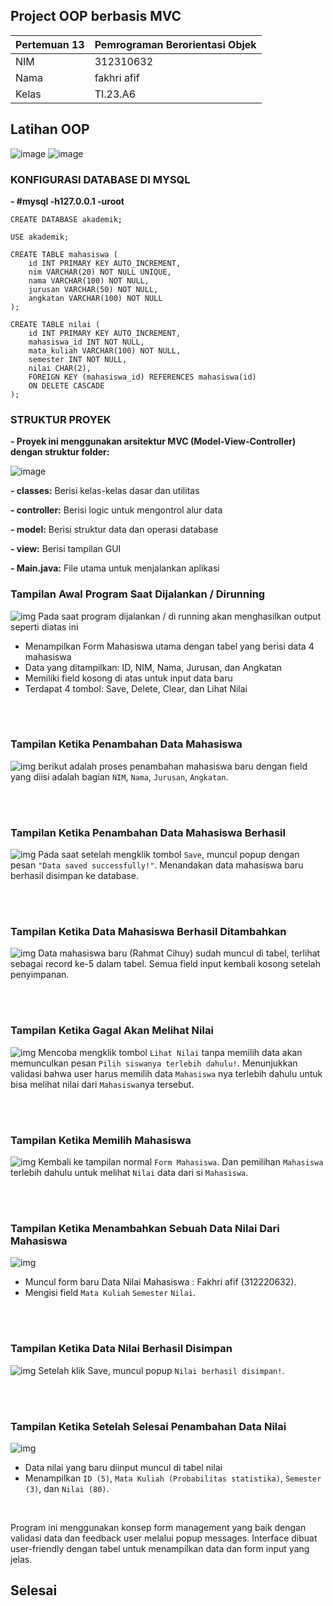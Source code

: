 ## Project OOP berbasis MVC
| Pertemuan 13  |  Pemrograman Berorientasi Objek  
|-------|---------
| NIM   | 312310632
| Nama  | fakhri afif
| Kelas | TI.23.A6


## Latihan OOP
![image](mvc/ss.png)
![image](mvc/ss0.png)


### KONFIGURASI DATABASE DI MYSQL

**- #mysql -h127.0.0.1 -uroot**

```
CREATE DATABASE akademik;
```
```
USE akademik;
```
```
CREATE TABLE mahasiswa (
    id INT PRIMARY KEY AUTO_INCREMENT,
    nim VARCHAR(20) NOT NULL UNIQUE,
    nama VARCHAR(100) NOT NULL,
    jurusan VARCHAR(50) NOT NULL,
    angkatan VARCHAR(100) NOT NULL
);
```
```
CREATE TABLE nilai (
    id INT PRIMARY KEY AUTO_INCREMENT,
    mahasiswa_id INT NOT NULL,
    mata_kuliah VARCHAR(100) NOT NULL,
    semester INT NOT NULL,
    nilai CHAR(2),
    FOREIGN KEY (mahasiswa_id) REFERENCES mahasiswa(id)
    ON DELETE CASCADE
);
```

### STRUKTUR PROYEK

**- Proyek ini menggunakan arsitektur MVC (Model-View-Controller) dengan struktur folder:**

![image](ss/ss1.png)

**- classes:** Berisi kelas-kelas dasar dan utilitas

**- controller:** Berisi logic untuk mengontrol alur data

**- model:** Berisi struktur data dan operasi database

**- view:** Berisi tampilan GUI

**- Main.java:** File utama untuk menjalankan aplikasi


### Tampilan Awal Program Saat Dijalankan / Dirunning
![img](mvc/ss2.png)
Pada saat program dijalankan / di running akan menghasilkan output seperti diatas ini
- Menampilkan Form Mahasiswa utama dengan tabel yang berisi data 4 mahasiswa
- Data yang ditampilkan: ID, NIM, Nama, Jurusan, dan Angkatan
- Memiliki field kosong di atas untuk input data baru
- Terdapat 4 tombol: Save, Delete, Clear, dan Lihat Nilai

<br> <br>


### Tampilan Ketika Penambahan Data Mahasiswa
![img](mvc/ss3.png)
berikut adalah proses penambahan mahasiswa baru dengan field yang diisi adalah bagian `NIM`, `Nama`, `Jurusan`, `Angkatan`.

<br> <br>


### Tampilan Ketika Penambahan Data Mahasiswa Berhasil
![img](mvc/ss4.png)
Pada saat setelah mengklik tombol `Save`, muncul popup dengan pesan `"Data saved successfully!"`. Menandakan data mahasiswa baru berhasil disimpan ke database.

<br> <br>


### Tampilan Ketika Data Mahasiswa Berhasil Ditambahkan
![img](mvc/ss5.png)
Data mahasiswa baru (Rahmat Cihuy) sudah muncul di tabel, terlihat sebagai record ke-5 dalam tabel. Semua field input kembali kosong setelah penyimpanan.

<br> <br>


### Tampilan Ketika Gagal Akan Melihat Nilai
![img](mvc/ss6.png)
Mencoba mengklik tombol `Lihat Nilai` tanpa memilih data akan memunculkan pesan `Pilih siswanya terlebih dahulu!`. Menunjukkan validasi bahwa user harus memilih data `Mahasiswa` nya terlebih dahulu untuk bisa melihat nilai dari `Mahasiswa`nya tersebut.

<br> <br>


### Tampilan Ketika Memilih Mahasiswa
![img](mvc/ss7.png)
Kembali ke tampilan normal `Form Mahasiswa`. Dan pemilihan `Mahasiswa` terlebih dahulu untuk melihat `Nilai` data dari si `Mahasiswa`.

<br> <br>


### Tampilan Ketika Menambahkan Sebuah Data Nilai Dari Mahasiswa
![img](mvc/ss8.png)
- Muncul form baru Data Nilai Mahasiswa : Fakhri afif (312220632).
- Mengisi field `Mata Kuliah` `Semester` `Nilai`.

<br> <br>


### Tampilan Ketika Data Nilai Berhasil Disimpan 
![img](mvc/ss9.png)
Setelah klik Save, muncul popup `Nilai berhasil disimpan!`.

<br> <br>


### Tampilan Ketika Setelah Selesai Penambahan Data Nilai
![img](mvc/ss10.png)
- Data nilai yang baru diinput muncul di tabel nilai
- Menampilkan `ID (5)`, `Mata Kuliah (Probabilitas statistika)`, `Semester (3)`, dan `Nilai (80)`.

<br>


Program ini menggunakan konsep form management yang baik dengan validasi data dan feedback user melalui popup messages. Interface dibuat user-friendly dengan tabel untuk menampilkan data dan form input yang jelas.


## Selesai
